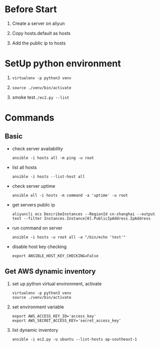 # Before Start

1. Create a server on aliyun

2. Copy hosts.default as hosts

3. Add the public ip to hosts

# SetUp python environment

1. `virtualenv -p python3 venv`

2. `source ./venv/bin/activate`

3. smoke test`./ec2.py --list`

# Commands

## Basic

- check server availability

    `ansible -i hosts all -m ping -u root`

- list all hosts

    `ansible -i hosts --list-host all`

- check server uptime

    `ansible all -i hosts -m command -a 'uptime' -u root`

- get servers public ip

    `aliyuncli ecs DescribeInstances --RegionId cn-shanghai --output text --filter Instances.Instance[0].PublicIpAddress.IpAddress`

- run command on server

    `ansible -i hosts -u root all -a "/bin/echo 'test'"`

- disable host key checking

    `export ANSIBLE_HOST_KEY_CHECKING=False`


## Get AWS dynamic inventory

1. set up python virtual environment, activate

    ```
    virtualenv -p python3 venv
    source ./venv/bin/activate
    ```

2. set environment variable

    ```
    export AWS_ACCESS_KEY_ID='access_key'
    export AWS_SECRET_ACCESS_KEY='secret_access_key'
    ```

3. list dynamic inventory

    `ansible -i ec2.py -u ubuntu --list-hosts ap-southeast-1`